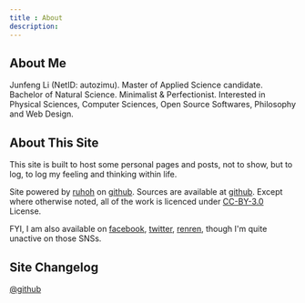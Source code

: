 ```yaml
---
title : About
description:
---
```


## About Me
Junfeng Li (NetID: autozimu). Master of Applied Science candidate. Bachelor of Natural Science. Minimalist & Perfectionist.
Interested in Physical Sciences, Computer Sciences, Open Source Softwares, Philosophy and Web Design.

## About This Site
This site is built to host some personal pages and posts, not to show, but to log, to log my feeling and thinking within life.

Site powered by [ruhoh](http://ruhoh.com/) on [github](http://github.com). Sources are available at [github](https://github.com/autozimu/autozimu.github.com). Except where otherwise noted, all of the work is licenced under [CC-BY-3.0](http://creativecommons.org/licenses/by/3.0/) License.

FYI, I am also available on [facebook](https://www.facebook.com/autozimu), [twitter](https://twitter.com/autozimu), [renren](http://www.renren.com/252674076), though I'm quite unactive on those SNSs.

## Site Changelog
[@github](https://github.com/autozimu/sources.autozimu.github.com/commits/master "Commit History")
